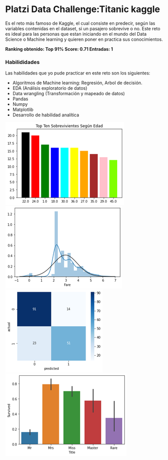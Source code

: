 #  Platzi Data Challenge:Titanic kaggle

Es el reto más famoso de Kaggle, el cual consiste en predecir, según las variables contenidas en el dataset, si un pasajero sobrevive o no. Este reto es ideal para las personas que estan iniciando en el mundo del Data Science o Machine learning y quieren poner en practica sus conocimientos.

**Ranking obtenido: Top 91%
Score: 0.71
Entradas: 1**

###  Habilididades

Las habilidades que yo pude practicar en este reto son los siguientes:

- Algoritmos de Machine learning: Regresión, Arbol de decisión.
- EDA (Análisis exploratorio de datos)
- Data wrangling (Transformación y mapeado de datos)
- Pandas
- Numpy
- Matplotlib
- Desarrollo de habilidad analítica

![](https://github.com/AngelloVillanueva/titanic_kaggle/blob/master/imagenes/descargar%20(1).png?raw=true)![](https://github.com/AngelloVillanueva/titanic_kaggle/blob/master/imagenes/descargar%20(2).png?raw=true)![](https://github.com/AngelloVillanueva/titanic_kaggle/blob/master/imagenes/descargar%20(3).png?raw=true)![](https://github.com/AngelloVillanueva/titanic_kaggle/blob/master/imagenes/descargar%20(4).png?raw=true)
